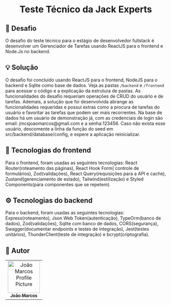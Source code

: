 

<h1 align="center" style="font-weight: bold;">Teste Técnico da  Jack Experts</h1>


<h2>🎯 Desafio</h2>
O desafio do teste técnico para o estágio de desenvolvedor fullstack é desenvolver um
Gerenciador de Tarefas usando ReactJS para o frontend e Node.Js no backend.

<h2>💡 Solução</h2>
O desafio foi concluido usando ReactJS para o frontend, NodeJS para o backend e Sqlite como base de dados. Veja as pastas <code>/backend</code> e <code>/frontend</code> para acessar o código e a explicação da estrutura de pastas. As funcionalidades do desafio requeriam operações de CRUD do usuário e de tarefas. Ademais, a solução que foi desenvolvida abrange as funcionalidades requeridas e possui extras como a procura de tarefas do usuário e favoritar as tarefas que podem ser mais recorrentes. Na base de dados há um usuário de demonstração já, com as credenciais de login são email: jmcsjoaomarcos@gmail.com e a senha:123456. Caso não exista esse usuário, descomente a linha da função do seed em src/backend/database/config, e espere a aplicação reinicializar. 


<h2>🎨 Tecnologias do frontend</h2>

Para o frontend, foram usadas as seguintes tecnologias: React Router(roteamento das páginas), React Hook Form( controle de formulários), Zod(validações), React Query(requisições para a API e cache), Zustand(gerenciamento de estado), Tailwind(estilização) e Styled Components(para componentes que se repetem). 

<h2>⚙️ Tecnologias do backend</h2>
Para o backend, foram usadas as seguintes tecnologias: Express(roteamento), Json Web Token(autenticação), TypeOrm(banco de dados), Zod(validações), Sqlite com banco de dados, CORS(segurança), Swagger(documentar endpoints e testes de integração), Jest(testes unitários), ThunderClient(teste de integração) e bcrypt(criptografia).

<h2>📝 Autor</h2>

<table>
  <tr>
    <td align="center">
      <a href="#">
        <img src="https://avatars.githubusercontent.com/u/86919788?s=400&u=73dc71cd30d55a2a6992434df0fbd0c2bd877298&v=4" width="100px;" alt="João Marcos Profile Picture"/><br>
        <sub>
          <b>João Marcos</b>
        </sub>
      </a>
    </td>
  </tr>
</table>


